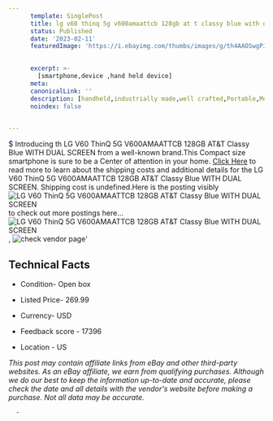 ```yaml
---
      template: SinglePost
      title: lg v60 thinq 5g v600amaattcb 128gb at t classy blue with dual screen
      status: Published
      date: '2023-02-11'
      featuredImage: 'https://i.ebayimg.com/thumbs/images/g/th4AAOSwgPJitI3h/s-l225.jpg'
       

      excerpt: >-
        [smartphone,device ,hand held device]
      meta:
      canonicalLink: ''
      description: [handheld,industrially made,well crafted,Portable,Mobile,Compact,Convenient,Lightweight,Maneuverable,Man-portable,Miniature,Carriable,Hand-held,Light,Holdable,Transportable,Mobile device,Pocket-sized,On-the-go,Wireless,Cordless,Compact size,Convenient size, smartphone,device ,hand held device]
      noindex: false
      

---
```

$
      Introducing th LG V60 ThinQ 5G V600AMAATTCB 128GB AT&T Classy Blue WITH DUAL SCREEN from a well-known brand.This Compact size smartphone is sure to be a Center of attention  in your home. [Click Here](https://www.ebay.com/itm/354125411432?hash=item527384f468%3Ag%3Ath4AAOSwgPJitI3h&amdata=enc%3AAQAHAAAA4Lf5oFsOZG5pyBRgWBJA1obUkM5FAajpwoEudKbY27HUWi5ux4OiT3eT4kcMmu%2F2xX2IRFQdPZtK4fGCCsqSYJpuSXVoSvJfkmgvIjC7A7NiPw419qU3yVP0xlXKX7GQpKNfjeAb9qR5n5L3U3PHHD66wjYqqPCjaAVi29Evqgpd81jdOKFI68aK9TV9x8ewmCpWA1MPqhRuPPa7xLDvfBvhX72vfYLGUvQ3TxI6tQq62L2Jy0MTI%2FfcCkohp8MYOdZIAODmv010QrqM%2BKT%2B9ufFkP3aIgqoc4aI8pf1CRLp&mkevt=1&mkcid=1&mkrid=711-53200-19255-0&campid=%253CePNCampaignId%253E&customid=%253CreferenceId%253E&toolid=10049) to read more to learn about the shipping costs and additional details for the LG V60 ThinQ 5G V600AMAATTCB 128GB AT&T Classy Blue WITH DUAL SCREEN. Shipping cost is undefined.Here is the posting visibly ![LG V60 ThinQ 5G V600AMAATTCB 128GB AT&T Classy Blue WITH DUAL SCREEN](https://i.ebayimg.com/thumbs/images/g/th4AAOSwgPJitI3h/s-l225.jpg) to check out more postings here... ![LG V60 ThinQ 5G V600AMAATTCB 128GB AT&T Classy Blue WITH DUAL SCREEN](https://i.ebayimg.com/images/g/th4AAOSwgPJitI3h/s-l960.jpg), ![check vendor page](https://origin-galleryplus.ebayimg.com/ws/web/354125411432_2_0_1/225x225.jpg,https://origin-galleryplus.ebayimg.com/ws/web/354125411432_3_0_1/225x225.jpg,https://origin-galleryplus.ebayimg.com/ws/web/354125411432_4_0_1/225x225.jpg,https://origin-galleryplus.ebayimg.com/ws/web/354125411432_5_0_1/225x225.jpg,https://origin-galleryplus.ebayimg.com/ws/web/354125411432_6_0_1/225x225.jpg,https://origin-galleryplus.ebayimg.com/ws/web/354125411432_7_0_1/225x225.jpg,https://origin-galleryplus.ebayimg.com/ws/web/354125411432_8_0_1/225x225.jpg)'

      

 ## Technical Facts 



     
      

 - Condition- Open box 


      

 - Listed Price- 269.99 


      

 - Currency- USD 


      

 - Feedback score - 17396 


      

 - Location - US 


      
      

 *_This post may contain affiliate links from eBay and other third-party websites. As an eBay affiliate, we earn from qualifying purchases. Although we do our best to keep the information up-to-date and accurate, please check the date and all details with the vendor's website before making a purchase. Not all data may be accurate._*




      -
